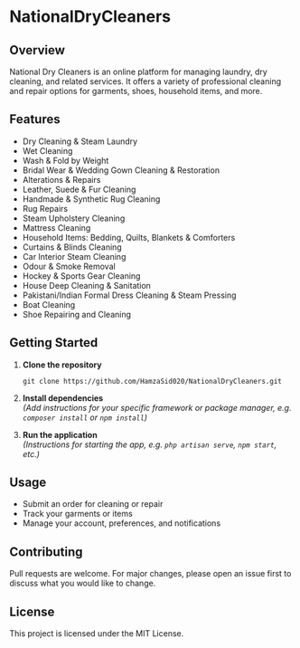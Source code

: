 # NationalDryCleaners

## Overview
National Dry Cleaners is an online platform for managing laundry, dry cleaning, and related services. It offers a variety of professional cleaning and repair options for garments, shoes, household items, and more.

## Features

- Dry Cleaning & Steam Laundry
- Wet Cleaning
- Wash & Fold by Weight
- Bridal Wear & Wedding Gown Cleaning & Restoration
- Alterations & Repairs
- Leather, Suede & Fur Cleaning
- Handmade & Synthetic Rug Cleaning
- Rug Repairs
- Steam Upholstery Cleaning
- Mattress Cleaning
- Household Items: Bedding, Quilts, Blankets & Comforters
- Curtains & Blinds Cleaning
- Car Interior Steam Cleaning
- Odour & Smoke Removal
- Hockey & Sports Gear Cleaning
- House Deep Cleaning & Sanitation
- Pakistani/Indian Formal Dress Cleaning & Steam Pressing
- Boat Cleaning
- Shoe Repairing and Cleaning

## Getting Started

1. **Clone the repository**
    ```
    git clone https://github.com/HamzaSid020/NationalDryCleaners.git
    ```

2. **Install dependencies**  
   *(Add instructions for your specific framework or package manager, e.g. `composer install` or `npm install`)*

3. **Run the application**  
   *(Instructions for starting the app, e.g. `php artisan serve`, `npm start`, etc.)*

## Usage
- Submit an order for cleaning or repair
- Track your garments or items
- Manage your account, preferences, and notifications

## Contributing
Pull requests are welcome. For major changes, please open an issue first to discuss what you would like to change.

## License
This project is licensed under the MIT License.
